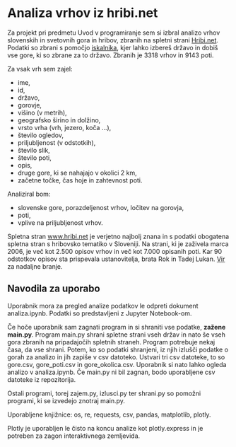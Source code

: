 # Analiza vrhov iz hribi.net

Za projekt pri predmetu Uvod v programiranje sem si izbral analizo vrhov slovenskih in svetovnih gora in hribov, zbranih na spletni strani [Hribi.net](https://www.hribi.net/). Podatki so zbrani s pomočjo [iskalnika](https://www.hribi.net/iskalnik_izletov), kjer lahko izbereš državo in dobiš vse gore, ki so zbrane za to državo. Zbranih je 3318 vrhov in 9143 poti. 

Za vsak vrh sem zajel:
- ime,
- id,
- državo,
- gorovje,
- višino (v metrih),
- geografsko širino in dolžino,
- vrsto vrha (vrh, jezero, koča ...),
- število ogledov,
- priljubljenost (v odstotkih),
- število slik,
- število poti,
- opis,
- druge gore, ki se nahajajo v okolici 2 km,
- začetne točke, čas hoje in zahtevnost poti.

Analiziral bom:
- slovenske gore, porazdeljenost vrhov, ločitev na gorovja,
- poti,
- vplive na priljubljenost vrhov.

Spletna stran www.hribi.net je verjetno najbolj znana in s podatki obogatena spletna stran s hribovsko tematiko v Sloveniji. Na strani, ki je zaživela marca 2006, je več kot 2.500 opisov vrhov in več kot 7.000 opisanih poti. Kar 90 odstotkov opisov sta prispevala ustanovitelja, brata Rok in Tadej Lukan. [Vir](https://siol.net/sportal/naj-planinska-koca/brata-sta-zasnovala-spletno-stran-ki-vsakodnevno-resuje-ljubitelje-slovenskih-gora-505574) za nadaljne branje.

## Navodila  za uporabo

Uporabnik mora za pregled analize podatkov le odpreti dokument analiza.ipynb. Podatki so predstavljeni z Jupyter Notebook-om.

Če hoče uporabnik sam zagnati program in si shraniti vse podatke, **zažene main.py**. Program main.py shrani spletne strani vseh držav in nato še vseh gora zbranih na pripadajočih spletnih straneh. Program potrebuje nekaj časa, da vse shrani. Potem, ko so podatki shranjeni, iz njih izlušči podatke o gorah za analizo in jih zapiše v csv datoteko. Ustvari tri csv datoteke, to so gore.csv, gore_poti.csv in gore_okolica.csv. Uporabnik si nato lahko ogleda analizo v analiza.ipynb. Če main.py ni bil zagnan, bodo uporabljene csv datoteke iz repozitorija.

Ostali programi, torej zajem.py, izlusci.py ter shrani.py so pomožni programi, ki se izvedejo znotraj main.py.

Uporabljene knjižnice: os, re, requests, csv, pandas, matplotlib, plotly.

Plotly je uporabljen le čisto na koncu analize kot plotly.express in je potreben za zagon interaktivnega zemljevida.